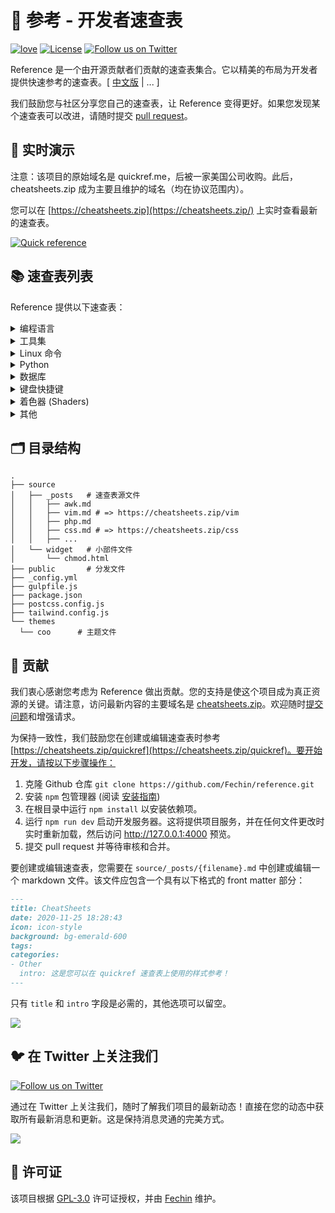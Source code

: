 # 📖 参考 - 开发者速查表

[![love](https://badgen.net/badge/make%20with/love/pink)](#)
[![License](https://badgen.net/badge/license/GPL-3.0/blue)](https://github.com/Fechin/reference/blob/main/LICENSE)
[![Follow us on Twitter](https://img.shields.io/twitter/follow/FechinLi?style=social)](https://twitter.com/FechinLi)

Reference 是一个由开源贡献者们贡献的速查表集合。它以精美的布局为开发者提供快速参考的速查表。\[ [中文版](https://github.com/jaywcjlove/reference) | ... \]

我们鼓励您与社区分享您自己的速查表，让 Reference 变得更好。如果您发现某个速查表可以改进，请随时提交 [pull request](#-contributing)。

## 👀 实时演示

注意：该项目的原始域名是 quickref.me，后被一家美国公司收购。此后，cheatsheets.zip 成为主要且维护的域名（均在协议范围内）。

您可以在 [https://cheatsheets.zip](https://cheatsheets.zip/) 上实时查看最新的速查表。

[![Quick reference](https://cheatsheets.zip/assets/image/preview.png?9nd3)](https://cheatsheets.zip)

## 📚 速查表列表

Reference 提供以下速查表：

<details>
<summary>编程语言</summary>

- [Bash](https://cheatsheets.zip/bash.html): 这是一个帮助您入门 Linux bash shell 脚本的快速参考速查表。
- [C](https://cheatsheets.zip/c.html): C 语言快速参考速查表，提供基本语法和方法。
- [C++](https://cheatsheets.zip/cpp.html): C++ 快速参考速查表，提供基本语法和方法。
- [C#](https://cheatsheets.zip/cs.html): C# 快速参考速查表，提供基本语法和方法。
- [CSS 3](https://cheatsheets.zip/css.html): 这是一个 CSS 精华的快速参考速查表，列出了选择器语法、属性、单位和其他有用的信息。
- [Dart](https://cheatsheets.zip/dart.html): Dart 速查表，包含最重要的概念、函数、方法等。为初学者提供的完整快速参考。
- [Docker](https://cheatsheets.zip/docker.html): 这是 [Docker](https://docs.docker.com/get-started/) 的快速参考速查表。您可以在这里找到最常用的 Docker 命令。
- [ES6](https://cheatsheets.zip/es6.html): JavaScript ES2015, ES2016, ES2017, ES2018 及更高版本新特性的快速参考速查表。
- [Go](https://cheatsheets.zip/go.html): 此速查表提供了基本语法和方法，以帮助您使用 [Go](https://go.dev/)。
- [GraphQL](https://cheatsheets.zip/graphql.html): 此快速参考速查表简要概述了 GraphQL。
- [Hook](https://cheatsheets.zip/hook.html): [Hook](https://github.com/hook-lang/hook/) 速查表是 Hook 编程语言的单页参考表。
- [HTML](https://cheatsheets.zip/html.html): 此 HTML 快速参考速查表以易读的布局列出了常见的 HTML 和 HTML5 标签。
- [INI](https://cheatsheets.zip/ini.html): 这是一个用于理解和编写 INI 格式配置文件的快速参考速查表。
- [Java](https://cheatsheets.zip/java.html): 此速查表是 Java初学者的速成课程，有助于回顾 Java 语言的基本语法。
- [JavaScript](https://cheatsheets.zip/javascript.html): JavaScript 速查表，包含最重要的概念、函数、方法等。为初学者提供的完整快速参考。
- [jQuery](https://cheatsheets.zip/jquery.html): 这个 [jQuery](https://jquery.com/) 速查表对初学者和有经验的开发者都是很好的参考。
- [Kubernetes](https://cheatsheets.zip/kubernetes.html): 此页面包含常用 kubectl 命令和标志的列表。
- [LaTeX](https://cheatsheets.zip/latex.html): 此速查表总结了 [LaTeX](https://www.latex-project.org/) 常用显示数学符号的参考列表以及 [KaTeX](https://katex.org/) 的一些应用示例。
- [Laravel](https://cheatsheets.zip/laravel.html): [Laravel](https://laravel.com/docs/8.x/) 是一个富有表现力且先进的 PHP Web 应用程序框架。此速查表为 Laravel 8 提供了常用命令和功能的参考。
- [MATLAB](https://cheatsheets.zip/matlab.html): 此快速参考速查表提供了一个使用 [MATLAB](https://mathworks.cn/) 科学计算语言快速入门的示例介绍。
- [Markdown](https://cheatsheets.zip/markdown.html): 这是一个 Markdown 语法的快速参考速查表。
- [PHP](https://cheatsheets.zip/php.html): 这个 [PHP](https://www.php.net/manual/en/) 速查表提供了一个参考，用于快速查找您最常使用的代码的正确语法。
- [Python](https://cheatsheets.zip/python.html): [Python](https://www.python.org/) 速查表是 Python 3 编程语言的单页参考表。
- [Rust](https://cheatsheets.zip/rust.html): Rust 快速参考速查表，旨在帮助编写基本语法和方法。
- [Sass](https://cheatsheets.zip/sass.html): 这是一个快速参考速查表，列出了 [SASS](https://sass-lang.com) 最有用的功能。
- [TOML](https://cheatsheets.zip/toml.html): 这是一个 TOML 格式配置文件语法的快速参考速查表。
- [YAML](https://cheatsheets.zip/yaml.html): 这是一个用于理解和编写 YAML 格式配置文件的快速参考速查表。

</details>

<details>
<summary>工具集</summary>

- [ChatGPT](https://cheatsheets.zip/chatgpt.html): 此速查表列出了世界各地关于如何有效使用 ChatGPT 的提示和技巧。
- [VSCode](https://cheatsheets.zip/vscode.html): 这个 VSCode (Visual Studio Code) 快速参考速查表显示了其键盘快捷键和命令。
- [Mitmproxy](https://cheatsheets.zip/mitmproxy.html): [Mitmproxy](https://mitmproxy.org/) 是一个免费开源的交互式 HTTPS 代理工具。这是 Mitmproxy 的快速参考速查表。
- [XPath](https://cheatsheets.zip/xpath.html): 这是一个 [XPath](https://en.wikipedia.org/wiki/XPath) 选择器速查表，列出了常用的 XPath 定位方法和 CSS 选择器。
- [Emacs](https://cheatsheets.zip/emacs.html): [Emacs](https://www.gnu.org/software/emacs) 是可扩展、可定制、自文档化的实时显示文本编辑器。此参考是为 Emacs 27 制作的。
- [Emmet](https://cheatsheets.zip/emmet.html): [Emmet](https://emmet.io/) 是一个 Web 开发人员工具包，用于提升 HTML 和 CSS 代码编写效率，它允许您使用众所周知的 CSS 选择器以极快的速度编写大型 HTML 代码块。
- [RegEX](https://cheatsheets.zip/regex.html): 正则表达式 (regex) 的快速参考，包括符号、范围、分组、断言和一些示例模式，帮助您入门。
- [Vim](https://cheatsheets.zip/vim.html): 一组有用的 [Vim](http://www.vim.org/) 8.2 快速参考速查表，帮助您更快地学习 vim 编辑器。

</details>

<details>
<summary>Linux 命令</summary>

- [Curl](https://cheatsheets.zip/curl.html): 这个 [Curl](https://github.com/curl/curl) 速查表包含了一些常用 Curl 技巧的命令和示例。
- [PM2](https://cheatsheets.zip/pm2.html): [PM2] 是一个守护进程管理器，可以帮助您管理并保持应用程序在线。PM2 入门非常简单，它提供了一个简单直观的命令行界面。
- [Chmod](https://cheatsheets.zip/chmod.html): 此快速参考速查表简要概述了文件权限以及 chmod 命令的操作。
- [Tmux](https://cheatsheets.zip/tmux.html): tmux 速查表，包含最常用的快捷键和命令的快速参考。
- [Lsof](https://cheatsheets.zip/lsof.html): 此快速参考速查表提供了使用 lsof 命令的各种方法。
- [SSH](https://cheatsheets.zip/ssh.html): 此快速参考速查表提供了使用 SSH 的各种方法。
- [Netstat](https://cheatsheets.zip/netstat.html): 此快速参考速查表提供了使用 netstat 命令的各种方法。
- [Screen](https://cheatsheets.zip/screen.html): 这是 screen 命令的快速参考指南速查表。
- [Awk](https://cheatsheets.zip/awk.html): 这是 [GNU awk](https://www.gnu.org/software/gawk/manual/gawk.html) 的单页快速参考速查表，涵盖了常用的 awk 表达式和命令。
- [Find](https://cheatsheets.zip/find.html): 这是 Linux find 命令的快速参考速查表列表，包含常用选项和示例。
- [Sed](https://cheatsheets.zip/sed.html): [Sed](https://www.gnu.org/software/sed/manual/sed.html) 是一个流编辑器，此 sed 速查表包含 sed 命令和一些常用的 sed 技巧。
- [Cron](https://cheatsheets.zip/cron.html): [Cron](https://en.wikipedia.org/wiki/Cron) 最适合用于调度重复性任务。一次性任务的调度可以使用相关的 at 工具来完成。
- [Git](https://cheatsheets.zip/git.html): 此速查表总结了常用的 Git 命令行指令，以供快速参考。
- [Grep](https://cheatsheets.zip/grep.html): 此速查表旨在快速提醒您使用命令行程序 grep 所涉及的主要概念，并假定您已经了解其用法。
- [Netcat](https://cheatsheets.zip/nc.html): 此速查表提供了在 Linux 和 Unix 上使用 netcat 的各种方法。
- [Taskset](https://cheatsheets.zip/taskset): taskset 命令的快速参考速查表。
- [GnuPG](https://cheatsheets.zip/gnupg): GnuPG（加密和签名软件）的速查表。
</details>

<details>
<summary>Python</summary>

- [NumPy](https://cheatsheets.zip/numpy.html): [NumPy](https://numpy.org/) 是 Python 科学计算的基础包。此速查表是 NumPy 初学者的快速参考。
- [Pandas](https://cheatsheets.zip/pandas.html): [Pandas](https://pandas.pydata.org/) 是一个强大的 Python 数据分析和处理库。此快速参考速查表概述了 Pandas 的基本函数、方法和 DataFrame 操作。

</details>

<details>
<summary>数据库</summary>

- [MySQL](https://cheatsheets.zip/mysql.html): SQL 速查表为您提供了最常用的 SQL 语句供您参考。
- [Neo4j](https://cheatsheets.zip/neo4j.html): Neo4j 速查表，包含入门资源以及如何使用 Cypher 查询数据库的信息。
- [PostgreSQL](https://cheatsheets.zip/postgres.html): [PostgreSQL](https://www.postgresql.org/docs/current/) 速查表为您提供了常用的 PostgreSQL 命令和语句。
- [Redis](https://cheatsheets.zip/redis.html): 这是一个 [Redis](https://redis.io/) 快速参考速查表，列出了 redis 命令的示例。

</details>

<details>
<summary>键盘快捷键</summary>

- [Adobe Photoshop](https://cheatsheets.zip/adobe-photoshop.html): Adobe Photoshop 中 283 个键盘快捷键的可视化速查表。
- [Apex Legends](https://cheatsheets.zip/apex-legends.html): Apex Legends 中 27 个默认键盘快捷键的可视化速查表。
- [Figma](https://cheatsheets.zip/figma.html): Figma 中 119 个键盘快捷键的可视化速查表。
- [Microsoft Teams](https://cheatsheets.zip/microsoft-teams.html): Microsoft Teams 中 38 个键盘快捷键的可视化速查表。
- [TablePlus](https://cheatsheets.zip/table-plus.html): TablePlus 中 34 个键盘快捷键的可视化速查表。
- [Bear](https://cheatsheets.zip/bear-notes.html): Bear 中 66 个键盘快捷键的可视化速查表。此应用程序仅适用于 MacOS。
- [Feedly](https://cheatsheets.zip/feedly.html): Feedly 应用中 25 个键盘快捷键的可视化速查表。
- [FileZilla](https://cheatsheets.zip/filezilla.html): FileZilla 程序中 30 个键盘快捷键的可视化速查表。
- [Reddit](https://cheatsheets.zip/reddit.html): Reddit.com 上 17 个键盘快捷键的可视化速查表。
- [Slack](https://cheatsheets.zip/slack.html): Slack 中 62 个键盘快捷键的可视化速查表。
- [SoundCloud](https://cheatsheets.zip/soundcloud.html): SoundCloud 上 22 个键盘快捷键的可视化速查表。
- [Twitter](https://cheatsheets.zip/twitter.html): Twitter 上 26 个键盘快捷键的可视化速查表。
- [Android Studio](https://cheatsheets.zip/android-studio.html): Android Studio 软件中 130 个键盘快捷键的可视化速查表。
- [Github](https://cheatsheets.zip/github.html): Github.com 上 80 个键盘快捷键的可视化速查表。
- [Shopify](https://cheatsheets.zip/shopify.html): Shopify 网站上 50 个键盘快捷键的可视化速查表。
- [Zoom](https://cheatsheets.zip/zoom.html): Zoom 中 32 个键盘快捷键的可视化速查表。这些快捷键适用于 MacOS，Windows 用户请访问 /zoom-windows。
- [Adobe XD](https://cheatsheets.zip/adobe-xd.html): Adobe XD 中 97 个键盘快捷键的可视化速查表。
- [Firefox](https://cheatsheets.zip/firefox.html): Firefox 中 116 个键盘快捷键的可视化速查表。
- [PhpStorm](https://cheatsheets.zip/phpstorm.html): JetBrains PhpStorm 中 96 个键盘快捷键的可视化速查表。
- [Postman](https://cheatsheets.zip/postman.html): Postman 中 23 个键盘快捷键的可视化速查表。
- [Webflow](https://cheatsheets.zip/webflow.html): Webflow 中 41 个键盘快捷键的可视化速查表。
- [Adobe Lightroom CC](https://cheatsheets.zip/adobe-lightroom.html): Adobe Lightroom CC 中 251 个键盘快捷键的可视化速查表。
- [1Password](https://cheatsheets.zip/1password.html): 1Password 在 Mac、Windows、iOS、Linux 中的键盘快捷键速查表。
- [Affinity Designer](https://cheatsheets.zip/affinity-designer.html): Affinity Designer 中 108 个键盘快捷键的可视化速查表。
- [Pocket](https://cheatsheets.zip/pocket.html): Pocket 网页版中 36 个键盘快捷键的可视化速查表。
- [Trello](https://cheatsheets.zip/trello.html): Trello 上 29 个键盘快捷键的可视化速查表。
- [Audacity](https://cheatsheets.zip/audacity.html): Audacity 中 135 个默认键盘快捷键的可视化速查表。
- [Framer X](https://cheatsheets.zip/framer-x.html): Framer X 中 45 个键盘快捷键的可视化速查表。此应用程序仅适用于 MacOS。
- [Google Drive](https://cheatsheets.zip/google-drive.html): Google Drive 网页版中 54 个键盘快捷键的可视化速查表。
- [PuTTy](https://cheatsheets.zip/putty.html): PuTTy 应用中 32 个键盘快捷键的可视化速查表。
- [Sequel Pro](https://cheatsheets.zip/sequel-pro.html): Sequel Pro 中 71 个键盘快捷键的可视化速查表。此应用程序仅适用于 MacOS。
- [Apple Music](https://cheatsheets.zip/apple-music.html): Apple Music 应用中 62 个键盘快捷键的可视化速查表。此应用程序仅适用于 MacOS。
- [Blender](https://cheatsheets.zip/blender.html): Blender 中 187 个键盘快捷键的可视化速查表。
- [Obsidian](https://cheatsheets.zip/obsidian.html): Obsidian 知识库应用中 17 个键盘快捷键的可视化速查表。
- [Telegram Desktop](https://cheatsheets.zip/telegram.html): Telegram Desktop 应用中 37 个键盘快捷键的可视化速查表。
- [YouTube](https://cheatsheets.zip/youtube.html): YouTube.com 上 18 个键盘快捷键的可视化速查表。
- [Airtable](https://cheatsheets.zip/airtable.html): Airtable 中 36 个键盘快捷键的可视化速查表。
- [Bitbucket](https://cheatsheets.zip/bitbucket.html): Bitbucket 上 35 个键盘快捷键的可视化速查表。
- [Fortnite](https://cheatsheets.zip/fortnite.html): Fortnite 中 26 个默认键盘快捷键的可视化速查表。
- [Gmail](https://cheatsheets.zip/gmail.html): Gmail 上 90 个键盘快捷键的可视化速查表。
- [Sketch](https://cheatsheets.zip/sketch.html): Sketch 中 149 个键盘快捷键的可视化速查表。此应用程序仅适用于 MacOS。
- [Spotify](https://cheatsheets.zip/spotify.html): Spotify 中 23 个键盘快捷键的可视化速查表。
- [Brave Browser](https://cheatsheets.zip/brave.html): Brave 浏览器中 64 个键盘快捷键的可视化速查表。
- [KanbanMail](https://cheatsheets.zip/kanbanmail.html): KanbanMail 中 29 个键盘快捷键的可视化速查表。
- [Microsoft Outlook](https://cheatsheets.zip/outlook.html): Microsoft Outlook 中 210 个键盘快捷键的可视化速查表。
- [Principle](https://cheatsheets.zip/principle.html): Principle 中 30 个键盘快捷键的可视化速查表。此应用程序仅适用于 MacOS。
- [Skype](https://cheatsheets.zip/skype.html): Skype 中 31 个键盘快捷键的可视化速查表。
- [Arduino IDE](https://cheatsheets.zip/arduino.html): Arduino IDE 中 12 个键盘快捷键的可视化速查表。
- [Asana](https://cheatsheets.zip/asana.html): Asana 中 40 个键盘快捷键的可视化速查表。
- [Code Editor for iOS](https://cheatsheets.zip/code-editor-ios.html): Code Editor for iOS 应用中 43 个键盘快捷键的可视化速查表。此应用程序仅适用于 MacOS。
- [Jira](https://cheatsheets.zip/jira.html): Jira 中 44 个键盘快捷键的可视化速查表。
- [Quip.com](https://cheatsheets.zip/quip.html): Quip 中 52 个键盘快捷键的可视化速查表。
- [WordPress](https://cheatsheets.zip/wordpress.html): WordPress 可视化编辑器中 34 个键盘快捷键的可视化速查表。
- [Chrome Developer Tools](https://cheatsheets.zip/chrome-devtools.html): Chrome 开发者工具中 56 个键盘快捷键的可视化速查表。
- [GIMP](https://cheatsheets.zip/gimp.html): GIMP 中 97 个键盘快捷键的可视化速查表。
- [Google Chrome](https://cheatsheets.zip/google-chrome.html): Google Chrome 中 65 个键盘快捷键的可视化速查表。
- [Todoist](https://cheatsheets.zip/todoist.html): Todoist 中 37 个键盘快捷键的可视化速查表。
- [TickTick](https://cheatsheets.zip/ticktick.html): TickTick 桌面应用中 25 个键盘快捷键的可视化速查表。
- [VLC Player](https://cheatsheets.zip/vlc.html): VLC Player 中 82 个键盘快捷键的可视化速查表。
- [Missive](https://cheatsheets.zip/missive.html): Missive 中 83 个键盘快捷键的可视化速查表。
- [Origami Studio](https://cheatsheets.zip/origami.html): Origami Studio 中 71 个键盘快捷键的可视化速查表。此应用程序仅适用于 MacOS。
- [Sublime Text](https://cheatsheets.zip/sublime-text.html): Sublime Text 中 49 个键盘快捷键的可视化速查表。
- [Transmit](https://cheatsheets.zip/transmit.html): Transmit 中 62 个键盘快捷键的可视化速查表。此应用程序仅适用于 MacOS。
- [Affinity Photo](https://cheatsheets.zip/affinity-photo.html): Affinity Photo 中 177 个键盘快捷键的可视化速查表。
- [Monday.com](https://cheatsheets.zip/monday.html): Monday.com 上 24 个键盘快捷键的可视化速查表。
- [Proto.io](https://cheatsheets.zip/proto-io.html): Proto.io 中 48 个键盘快捷键的可视化速查表。
- [Superhuman](https://cheatsheets.zip/superhuman.html): Superhuman 中 105 个键盘快捷键的可视化速查表。此应用程序仅适用于 MacOS。
- [Vivaldi Browser](https://cheatsheets.zip/vivaldi.html): Vivaldi 浏览器中 69 个默认键盘快捷键的可视化速查表。
- [Finder](https://cheatsheets.zip/finder.html): Finder 中 55 个键盘快捷键的可视化速查表。此应用程序是 MacOS 的一部分。
- [GitLab](https://cheatsheets.zip/gitlab.html): GitLab 中 58 个键盘快捷键的可视化速查表。
- [Guitar Pro](https://cheatsheets.zip/guitar-pro.html): Guitar Pro 中 129 个键盘快捷键的可视化速查表。
- [Roam Research](https://cheatsheets.zip/roam.html): Roam Research 上 45 个键盘快捷键的可视化速查表。
- [SketchUp Pro](https://cheatsheets.zip/sketchup.html): SketchUp Pro 中 135 个默认键盘快捷键的可视化速查表。
- [Unity 3D](https://cheatsheets.zip/unity-3d.html): Unity 3D 中 50 个键盘快捷键的可视化速查表。
- [IntelliJ IDEA](https://cheatsheets.zip/idea.html): IntelliJ IDEA 是一款非常优秀的 Java IDE，其大部分命令都有快捷键，让您的双手无需离开键盘。
- [WebStorm](https://cheatsheets.zip/webstorm.html): 此快速参考速查表列出了在 Windows/Linux 或 Mac 上运行的 WebStorm 的默认键盘快捷键。

</details>

<details>
<summary>着色器 (Shaders)</summary>

- [Unity Shader Graph](https://cheatsheets.zip/unity-shader-graph.html): 这是 Unity Shader Graph 的可视化速查表。该工具用于在流行的游戏引擎 Unity 中创建自定义着色器材质。

</details>

<details>
<summary>其他</summary>

- [ASCII Code](https://cheatsheets.zip/ascii-code.html): 此速查表是 ASCII 码表的完整列表，包含其数字和名称。
- [Aspect Ratio](https://cheatsheets.zip/aspect-ratio.html): 此速查表列出了一些常见的宽高比及其像素分辨率。拍摄时请务必确认最终交付的宽高比。
- [CheatSheets](https://cheatsheets.zip/quickref.html): 这是您可以在 CheatSheets.zip 上使用的魔法语法变体手册，对贡献者来说是一个很好的实践。
- [Emoji](https://cheatsheets.zip/emoji.html): 有些 emoji 代码不太容易记住，所以这里有一个小小的速查表。
- [Google Search](https://cheatsheets.zip/google-search.html): 此快速参考速查表列出了 Google 高级搜索运算符。
- [HTML Characters Entities](https://cheatsheets.zip/html-char.html): 此速查表是 HTML 实体及其数字和名称的完整列表。还包括可以在 HTML 中表示的 ASCII 字符的完整列表。
- [ISO 639-1 Language Code](https://cheatsheets.zip/iso-639-1.html): 这是符合 ISO 639-1 标准的 ISO 语言代码列表，为多语言网站提供参考。
- [HTTP Status Code](https://cheatsheets.zip/http-status-code.html): HTTP 状态码速查表。每个 HTTP 状态码的快速参考。
- [MIME types](https://cheatsheets.zip/mime.html): 此速查表列出了一些 Web 常见的 MIME 类型。您可以查看包含所有已注册 MIME 类型的 [IANA/MIME Media Types registry](http://www.iana.org/assignments/media-types/index.html)。
- [Resolutions](https://cheatsheets.zip/resolutions.html): 此速查表列出了流行手机、平板电脑、笔记本电脑和手表的屏幕尺寸、视口大小和 CSS 媒体查询。

</details>

## 🗂️ 目录结构

```
.
├── source
│   ├── _posts   # 速查表源文件
│   │   ├── awk.md
│   │   ├── vim.md # => https://cheatsheets.zip/vim
│   │   ├── php.md
│   │   ├── css.md # => https://cheatsheets.zip/css
│   │   ├── ...
│   └── widget   # 小部件文件
│       └── chmod.html
├── public       # 分发文件
├── _config.yml
├── gulpfile.js
├── package.json
├── postcss.config.js
├── tailwind.config.js
└── themes
  └── coo      # 主题文件
```

## 🤝 贡献

我们衷心感谢您考虑为 Reference 做出贡献。您的支持是使这个项目成为真正资源的关键。请注意，访问最新内容的主要域名是 [cheatsheets.zip](https://cheatsheets.zip)。欢迎随时[提交问题](https://github.com/Fechin/reference/issues/new?assignee=Fechin)和增强请求。

为保持一致性，我们鼓励您在创建或编辑速查表时参考 [https://cheatsheets.zip/quickref](https://cheatsheets.zip/quickref)。要开始开发，请按以下步骤操作：

1. 克隆 Github 仓库 `git clone https://github.com/Fechin/reference.git`
2. 安装 `npm` 包管理器 (阅读
   [安装指南](https://docs.npmjs.com/downloading-and-installing-node-js-and-npm))
3. 在根目录中运行 `npm install` 以安装依赖项。
4. 运行 `npm run dev` 启动开发服务器。这将提供项目服务，并在任何文件更改时实时重新加载，然后访问 http://127.0.0.1:4000 预览。
5. 提交 pull request 并等待审核和合并。

要创建或编辑速查表，您需要在 `source/_posts/{filename}.md` 中创建或编辑一个 markdown 文件。该文件应包含一个具有以下格式的 front matter 部分：

```markdown
---
title: CheatSheets
date: 2020-11-25 18:28:43
icon: icon-style
background: bg-emerald-600
tags:
categories:
- Other
  intro: 这是您可以在 quickref 速查表上使用的样式参考！
---
```

只有 `title` 和 `intro` 字段是必需的，其他选项可以留空。

<a href="https://github.com/Fechin/reference/graphs/contributors">
  <img src="https://contrib.rocks/image?repo=Fechin/reference" />
</a>

## 🐦 在 Twitter 上关注我们

[![Follow us on Twitter](https://img.shields.io/twitter/follow/FechinLi?color=%234a99e9&style=for-the-badge)](https://twitter.com/FechinLi)

通过在 Twitter 上关注我们，随时了解我们项目的最新动态！直接在您的动态中获取所有最新消息和更新。这是保持消息灵通的完美方式。

<a href="https://www.buymeacoffee.com/randy8080"><img src="https://img.buymeacoffee.com/button-api/?text=Buy me a coffee&emoji=&slug=randy8080&button_colour=40DCA5&font_colour=ffffff&font_family=Cookie&outline_colour=000000&coffee_colour=FFDD00" /></a>

## 📃 许可证

该项目根据 [GPL-3.0](https://github.com/Fechin/reference/blob/main/LICENSE) 许可证授权，并由 [Fechin](https://github.com/Fechin) 维护。
